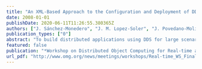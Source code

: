 ```yaml
---
title: "An XML-Based Approach to the Configuration and Deployment of DDS Applications"
date: 2008-01-01
publishDate: 2020-06-11T11:26:55.380365Z
authors: ["J. Sánchez-Monedero", "J. M. Lopez-Soler", "J. Povedano-Molina", "J. M. Lopez-Vega"]
publication_types: ["0"]
abstract: "To build distributed applications using DDS for large scenarios typically involves a big number of individual processes running on many computers spread on the network. In this presentation we propose a new approach for defining, configuring, and deploying DDS applications. Instead of a programmatic approach, our system is based on XML. We show how to define a flexible XML-based language to describe the DDS entities and their associated QoS as well as how they should be deployed on the network. In addition, we will report preliminary tests and lessons learned in using this new methodology."
featured: false
publication: "*Workshop on Distributed Object Computing for Real-time and Embedded Systems, Washington, DC, USA*"
url_pdf: "http://www.omg.org/news/meetings/workshops/Real-time_WS_Final_Presentations_2008/Session%202/02-03_Monedero_et_al.pdf"
---
```


